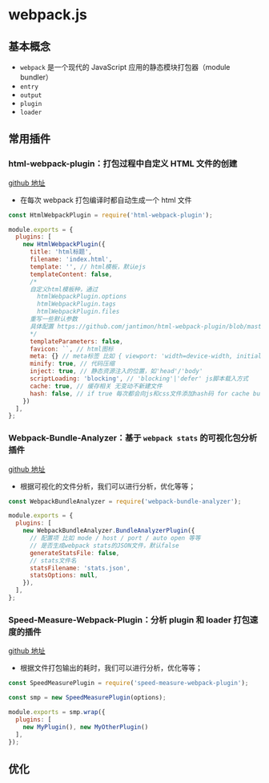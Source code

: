 # webpack.js

## 基本概念

- `webpack` 是一个现代的 JavaScript 应用的静态模块打包器（module bundler）
- `entry`
- `output`
- `plugin`
- `loader`

## 常用插件

### html-webpack-plugin：打包过程中自定义 HTML 文件的创建

[github 地址](https://github.com/jantimon/html-webpack-plugin)

- 在每次 webpack 打包编译时都自动生成一个 html 文件

```javascript
const HtmlWebpackPlugin = require('html-webpack-plugin');

module.exports = {
  plugins: [
    new HtmlWebpackPlugin({
      title: 'html标题',
      filename: 'index.html',
      template: '', // html模板，默认ejs
      templateContent: false,
      /* 
      自定义html模板种，通过 
        htmlWebpackPlugin.options 
        htmlWebpackPlugin.tags 
        htmlWebpackPlugin.files 
      重写一些默认参数 
      具体配置 https://github.com/jantimon/html-webpack-plugin/blob/master/examples/template-parameters/webpack.config.js
      */
      templateParameters: false, 
      favicon: ``, // html图标
      meta: {} // meta标签 比如 { viewport: 'width=device-width, initial-scale=1, shrink-to-fit=no' } 
      minify: true, // 代码压缩
      inject: true, // 静态资源注入的位置，如'head'/'body'
      scriptLoading: 'blocking', // 'blocking'|'defer' js脚本载入方式
      cache: true, // 缓存相关 无变动不新建文件
      hash: false, // if true 每次都会向js和css文件添加hash码 for cache busting 强制不缓存
    })
  ],
};
```

### Webpack-Bundle-Analyzer：基于 `webpack stats` 的可视化包分析插件

[github 地址](https://github.com/webpack-contrib/webpack-bundle-analyzer)

- 根据可视化的文件分析，我们可以进行分析，优化等等；

```javascript
const WebpackBundleAnalyzer = require('webpack-bundle-analyzer');

module.exports = {
  plugins: [
    new WebpackBundleAnalyzer.BundleAnalyzerPlugin({
      // 配置项 比如 mode / host / port / auto open 等等
      // 是否生成webpack stats的JSON文件，默认false
      generateStatsFile: false,
      // stats文件名
      statsFilename: 'stats.json',
      statsOptions: null,
    }),
  ],
};
```

### Speed-Measure-Webpack-Plugin：分析 plugin 和 loader 打包速度的插件

[github 地址](https://github.com/stephencookdev/speed-measure-webpack-plugin)

- 根据文件打包输出的耗时，我们可以进行分析，优化等等；

```javascript
const SpeedMeasurePlugin = require('speed-measure-webpack-plugin');

const smp = new SpeedMeasurePlugin(options);

module.exports = smp.wrap({
  plugins: [
    new MyPlugin(), new MyOtherPlugin()
  ],
});
```

## 优化
